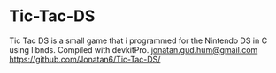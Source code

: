 # Tic-Tac-DS
Tic Tac DS is a small game that i programmed for the Nintendo DS in C using libnds. Compiled with devkitPro.
jonatan.gud.hum@gmail.com https://github.com/Jonatan6/Tic-Tac-DS/
